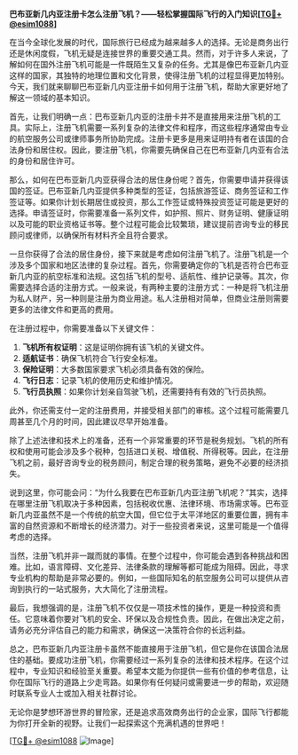 **巴布亚新几内亚注册卡怎么注册飞机？——轻松掌握国际飞行的入门知识[[TG💪+ @esim1088](https://t.me/s/esim1088)]**

在当今全球化发展的时代，国际旅行已经成为越来越多人的选择。无论是商务出行还是休闲度假，飞机无疑是连接世界的重要交通工具。然而，对于许多人来说，了解如何在国外注册飞机可能是一件既陌生又复杂的任务。尤其是像巴布亚新几内亚这样的国家，其独特的地理位置和文化背景，使得注册飞机的过程显得更加特别。今天，我们就来聊聊巴布亚新几内亚注册卡如何用于注册飞机，帮助大家更好地了解这一领域的基本知识。

首先，让我们明确一点：巴布亚新几内亚的注册卡并不是直接用来注册飞机的工具。实际上，注册飞机需要一系列复杂的法律文件和程序，而这些程序通常由专业的航空服务公司或律师事务所协助完成。注册卡更多是用来证明持有者在该国的合法身份和居住权。因此，要注册飞机，你需要先确保自己在巴布亚新几内亚有合法的身份和居住许可。

那么，如何在巴布亚新几内亚获得合法的居住身份呢？首先，你需要申请并获得该国的签证。巴布亚新几内亚提供多种类型的签证，包括旅游签证、商务签证和工作签证等。如果你计划长期居住或投资，那么工作签证或特殊投资签证可能是更好的选择。申请签证时，你需要准备一系列文件，如护照、照片、财务证明、健康证明以及可能的职业资格证书等。整个过程可能会比较繁琐，建议提前咨询专业的移民顾问或律师，以确保所有材料齐全且符合要求。

一旦你获得了合法的居住身份，接下来就是考虑如何注册飞机了。注册飞机是一个涉及多个国家和地区法律的复杂过程。首先，你需要确定你的飞机是否符合巴布亚新几内亚的航空标准和法规。这包括飞机的型号、适航性、维护记录等。其次，你需要选择合适的注册方式。一般来说，有两种主要的注册方式：一种是将飞机注册为私人财产，另一种则是注册为商业用途。私人注册相对简单，但商业注册则需要更多的法律文件和更高的费用。

在注册过程中，你需要准备以下关键文件：

1. **飞机所有权证明**：这是证明你拥有该飞机的关键文件。
2. **适航证书**：确保飞机符合飞行安全标准。
3. **保险证明**：大多数国家要求飞机必须具备有效的保险。
4. **飞行日志**：记录飞机的使用历史和维护情况。
5. **飞行员执照**：如果你计划亲自驾驶飞机，还需要持有有效的飞行员执照。

此外，你还需支付一定的注册费用，并接受相关部门的审核。这个过程可能需要几周甚至几个月的时间，因此建议尽早开始准备。

除了上述法律和技术上的准备，还有一个非常重要的环节是税务规划。飞机的所有权和使用可能会涉及多个税种，包括进口关税、增值税、所得税等。因此，在注册飞机之前，最好咨询专业的税务顾问，制定合理的税务策略，避免不必要的经济损失。

说到这里，你可能会问：“为什么我要在巴布亚新几内亚注册飞机呢？”其实，选择在哪里注册飞机取决于多种因素，包括税收优惠、法律环境、市场需求等。巴布亚新几内亚虽然不是一个传统的航空大国，但它位于太平洋地区的重要位置，拥有丰富的自然资源和不断增长的经济潜力。对于一些投资者来说，这里可能是一个值得考虑的选择。

当然，注册飞机并非一蹴而就的事情。在整个过程中，你可能会遇到各种挑战和困难。比如，语言障碍、文化差异、法律条款的理解等都可能成为阻碍。因此，寻求专业机构的帮助是非常必要的。例如，一些国际知名的航空服务公司可以提供从咨询到执行的一站式服务，大大简化了注册流程。

最后，我想强调的是，注册飞机不仅仅是一项技术性的操作，更是一种投资和责任。它意味着你要对飞机的安全、环保以及合规性负责。因此，在做出决定之前，请务必充分评估自己的能力和需求，确保这一决策符合你的长远利益。

总之，巴布亚新几内亚注册卡虽然不能直接用于注册飞机，但它是你在该国合法居住的基础。要成功注册飞机，你需要经过一系列复杂的法律和技术程序。在这个过程中，专业知识和经验至关重要。希望本文能为你提供一些有价值的参考信息，让你在国际飞行的道路上少走弯路。如果你有任何疑问或需要进一步的帮助，欢迎随时联系专业人士或加入相关社群讨论。

无论你是梦想环游世界的冒险家，还是追求高效商务出行的企业家，国际飞行都能为你打开全新的视野。让我们一起探索这个充满机遇的世界吧！

[[TG💪+ @esim1088](https://t.me/s/esim1088) ![Image](https://i.postimg.cc/4NQfJmqS/Snipaste-2025-05-13-00-14-12.png)]